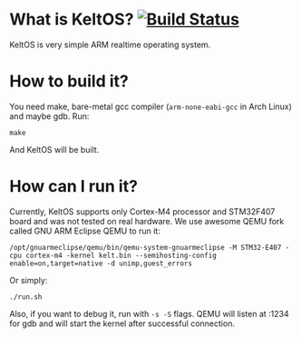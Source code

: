 # What is KeltOS? [![Build Status](https://travis-ci.org/carzil/KeltOS.svg?branch=master)](https://travis-ci.org/carzil/KeltOS)
KeltOS is very simple ARM realtime operating system.

# How to build it?
You need make, bare-metal gcc compiler (`arm-none-eabi-gcc` in Arch Linux) and maybe gdb.
Run:
```
make
```
And KeltOS will be built.

# How can I run it?
Currently, KeltOS supports only Cortex-M4 processor and STM32F407 board and was not tested on real hardware. We use awesome QEMU fork called GNU ARM Eclipse QEMU to run it:
```
/opt/gnuarmeclipse/qemu/bin/qemu-system-gnuarmeclipse -M STM32-E407 -cpu cortex-m4 -kernel kelt.bin --semihosting-config enable=on,target=native -d unimp,guest_errors 
```
Or simply:
```
./run.sh
```
Also, if you want to debug it, run with `-s -S` flags. QEMU will listen at :1234 for gdb and will start the kernel after successful connection.
